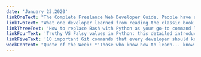 ```yaml
---
date: 'January 23,2020'
linkOneText: "The Complete Freelance Web Developer Guide. People have asked freeCodeCamp to publish a course like this for years. I am so excited to share this with you. This course features in-depth advice from a veteran freelance developer, an attorney focused on business law, and an accountant. Think of it as 'your freelance developer business in a box.' Enjoy. (1 hour read + 4 hour video course): https://www.freecodecamp.org/news/freelance-web-developer-guide/"
linkTwoText: "What one developer learned from reading the classic book 'The Pragmatic Programmer'. In short: it's old but gold. (8 minute read): https://www.freecodecamp.org/news/thought-on-the-pragmatic-programmer/"
linkThreeText: 'How to replace Bash with Python as your go-to command line language (6 minute read): https://www.freecodecamp.org/news/python-for-system-administration-tutorial/'
linkFourText: 'Truthy VS Falsy values in Python: this detailed introduction will explain the hidden logic behind how Python evaluates different data structures as true or false (7 minute read): https://www.freecodecamp.org/news/truthy-and-falsy-values-in-python/'
linkFiveText: '10 important Git commands that every developer should know (7 minute read): https://www.freecodecamp.org/news/10-important-git-commands-that-every-developer-should-know/'
weekContent: "Quote of the Week: *'Those who know how to learn... know enough.'* — Henry Adams"
---
```

